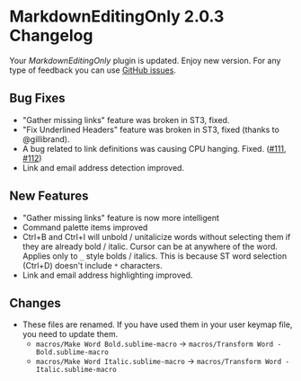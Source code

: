 # MarkdownEditingOnly 2.0.3 Changelog

Your _MarkdownEditingOnly_ plugin is updated. Enjoy new version. For any type of feedback you can use [GitHub issues][issues].

## Bug Fixes

* "Gather missing links" feature was broken in ST3, fixed.
* "Fix Underlined Headers" feature was broken in ST3, fixed (thanks to @gillibrand).
* A bug related to link definitions was causing CPU hanging. Fixed. ([#111][], [#112][])
* Link and email address detection improved.

## New Features

* "Gather missing links" feature is now more intelligent
* Command palette items improved
* Ctrl+B and Ctrl+I will unbold / unitalicize words without selecting them if they are already bold / italic. Cursor can be at anywhere of the word. Applies only to `_` style bolds / italics. This is because ST word selection (Ctrl+D) doesn't include `*` characters.
* Link and email address highlighting improved.

## Changes

* These files are renamed. If you have used them in your user keymap file, you need to update them.
    - `macros/Make Word Bold.sublime-macro`     -> `macros/Transform Word - Bold.sublime-macro`
    - `macros/Make Word Italic.sublime-macro`   -> `macros/Transform Word - Italic.sublime-macro`

[issues]: https://github.com/SublimeText-Markdown/MarkdownEditingOnly/issues
[#111]: https://github.com/SublimeText-Markdown/MarkdownEditingOnly/issues/111
[#112]: https://github.com/SublimeText-Markdown/MarkdownEditingOnly/issues/112
